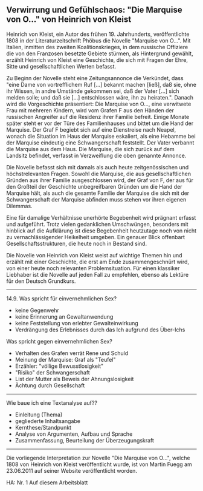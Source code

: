 ## Verwirrung und Gefühlschaos: "Die Marquise von O..." von Heinrich von Kleist

Heinrich von Kleist, ein Autor des frühen 19. Jahrhunderts, veröffentlichte 1808 in der Literaturzeitschrift Phöbus die Novelle "Marquise von O...".
Mit Italien, inmitten des zweiten Koalitionskrieges, in dem russische Offiziere die von den Franzosen besetzte Gebiete stürmen, als Hintergrund gewählt, erzählt Heinrich von Kleist eine Geschichte, die sich mit Fragen der Ehre, Sitte und gesellschaftlichen Werten befasst.

Zu Beginn der Novelle steht eine Zeitungsannonce die Verkündet, dass "eine Dame von vortrefflichem Ruf […] bekannt machen [ließ], daß sie, ohne ihr Wissen, in andre Umstände gekommen sei, daß der Vater […] sich melden solle; und daß sie […] entschlossen wäre, ihn zu heiraten.".
Danach wird die Vorgeschichte präsentiert:
Die Marquise von O..., eine verwitwete Frau mit mehreren Kindern, wird vom Grafen F aus den Händen der russischen Angreifer auf die Residenz ihrer Familie befreit.
Einige Monate später steht er vor der Türe des Familienhauses und bittet um die Hand der Marquise.
Der Graf F begiebt sich auf eine Dienstreise nach Neapel, wonach die Situation im Haus der Marquise eskaliert, als eine Hebamme bei der Marquise eindeutig eine Schwangerschaft feststellt.
Der Vater verbannt die Marquise aus dem Haus.
Die Marquise, die sich zurück auf dem Landsitz befindet, verfasst in Verzweiflung die oben genannte Annonce.

Die Novelle befasst sich mit damals als auch heute zeitgenössischen und höchstrelevanten Fragen.
Sowohl die Marquise, die aus gesellschaftlichen Gründen aus ihrer Familie ausgeschlossen wird, der Graf von F, der aus für den Großteil der Geschichte unbegreifbaren Gründen um die Hand der Marquise hält, als auch die gesamte Familie der Marquise die sich mit der Schwangerschaft der Marquise abfinden muss stehen vor ihren eigenen Dilemmas.

Eine für damalige Verhältnisse unerhörte Begebenheit wird prägnant erfasst und aufgeführt.
Trotz vielen gedanklichen Umschwüngen, besonders mit hinblick auf die Aufklärung ist diese Begebenheit heutzutage noch von nicht zu vernachlässigender Heikelheit umgeben.
Ein genauer Blick offenbart Gesellschaftsstrukturen, die heute noch in Bestand sind.

Die Novelle von Heinrich von Kleist weist auf wichtige Themen hin und erzählt mit einer Geschichte, die erst am Ende zusammengeschnürt wird, von einer heute noch relevanten Problemsituation.
Für einen klassiker Liebhaber ist die Novelle auf jeden Fall zu empfehlen, ebenso als Lektüre für den Deutsch Grundkurs.

---

14.9. Was spricht für einvernehmlichen Sex?

- keine Gegenwehr
- keine Erinnerung an Gewaltanwendung
- keine Feststellung von erlebter Gewalteinwirkung
- Verdrängung des Erlebnisses durch das Ich aufgrund des Über-Ichs

Was spricht gegen einvernehmlichen Sex?

- Verhalten des Grafen verrät Rene und Schuld
- Meinung der Marquise: Graf als "Teufel"
- Erzähler: "völlige Bewusstlosigkeit"
- "Risiko" der Schwangerschaft
- List der Mutter als Beweis der Ahnungslosigkeit
- Ächtung durch Gesellschaft

---

Wie baue ich eine Textanalyse auf??

- Einleitung (Thema)
- gegliederte Inhaltsangabe
- Kernthese/Standpunkt
- Analyse von Argumenten, Aufbau und Sprache
- Zusammenfassung, Beurteilung der Überzeugungskraft

---

Die vorliegende Interpretation zur Novelle "Die Marquise von O...", welche 1808 von Heinrich von Kleist veröffentlicht wurde, ist von Martin Fuegg am 23.06.2011 auf seiner Website veröffentlicht worden.

HA: Nr. 1 Auf diesem Arbeitsblatt